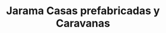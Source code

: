 ---
title: "Jarama Casas prefabricadas y Caravanas"
url: /san-sebastian-de-los-reyes/jarama-casas-prefabricadas-y-caravanas/
shop: hágalo usted mismo
---